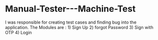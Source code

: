 # Manual-Tester---Machine-Test
I was responsible for creating test cases and finding bug into the application. The Modules are : 1) Sign Up 2) forgot Password 3) Sign with OTP 4) Login 
